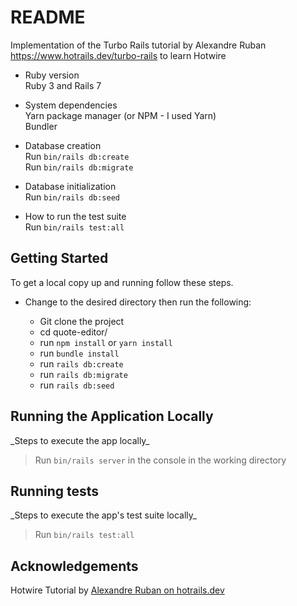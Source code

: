 # README

Implementation of the Turbo Rails tutorial by Alexandre Ruban https://www.hotrails.dev/turbo-rails to learn Hotwire

* Ruby version\
  Ruby 3 and Rails 7

* System dependencies\
  Yarn package manager (or NPM - I used Yarn)\
  Bundler

* Database creation\
  Run `bin/rails db:create`\
  Run `bin/rails db:migrate`

* Database initialization\
  Run `bin/rails db:seed`

* How to run the test suite\
  Run `bin/rails test:all`

## Getting Started

To get a local copy up and running follow these steps.

- Change to the desired directory then run the following:

  - Git clone the project
  - cd quote-editor/
  - run `npm install` or `yarn install`
  - run `bundle install`
  - run `rails db:create`
  - run `rails db:migrate`
  - run `rails db:seed`

## Running the Application Locally

 \_Steps to execute the app locally_

> Run `bin/rails server` in the console in the working directory

## Running tests

 \_Steps to execute the app's test suite locally_

> Run `bin/rails test:all`

## Acknowledgements

Hotwire Tutorial by [Alexandre Ruban on hotrails.dev](https://www.hotrails.dev/)
